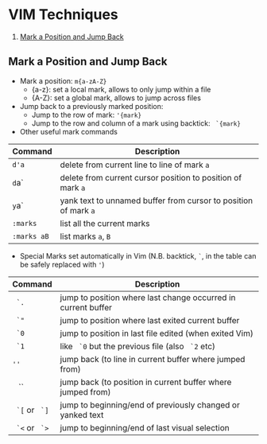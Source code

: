 # VIM Techniques

1. [Mark a Position and Jump Back](#mark-a-position-and-jump-back)

## Mark a Position and Jump Back
* Mark a position: `m{a-zA-Z}`
  * {a-z}: set a local mark, allows to only jump within a file
  * {A-Z}: set a global mark, allows to jump across files
* Jump back to a previously marked position: 
  * Jump to the row of mark: `'{mark}`
  * Jump to the row and column of a mark using backtick: `` `{mark}``
* Other useful mark commands

| Command        | Description           |
| ------------- |-------------|
| `d'a`      | delete from current line to line of mark `a` |
| `d`a`      | delete from current cursor position to position of mark `a`      |
| `y`a`      | yank text to unnamed buffer from cursor to position of mark `a`   |
|`:marks`    |	list all the current marks |
|`:marks aB` |	list marks `a`, `B`|

* Special Marks set automatically in Vim (N.B. backtick, `` ` ``, in the table can be safely replaced with `'`)

|Command	|Description
|---|---|
|`` `.``	|jump to position where last change occurred in current buffer|
|`` `"``	|jump to position where last exited current buffer|
|`` `0``	|jump to position in last file edited (when exited Vim)|
|`` `1``	|like `` `0`` but the previous file (also `` `2`` etc)|
|`''`	|jump back (to line in current buffer where jumped from)|
|`` `` ``	|jump back (to position in current buffer where jumped from)|
|`` `[`` or `` `]``	|jump to beginning/end of previously changed or yanked text|
|`` `<`` or `` `>``	|jump to beginning/end of last visual selection|
